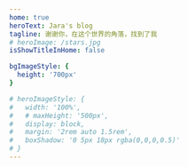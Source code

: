 ```yaml
---
home: true
heroText: Jara's blog
tagline: 谢谢你，在这个世界的角落，找到了我 
# heroImage: /stars.jpg
isShowTitleInHome: false

bgImageStyle: {
  height: '700px'
}

# heroImageStyle: {   
#   width: '100%',
#   # maxHeight: '500px',
#   display: block,
#   margin: '2rem auto 1.5rem',
#   boxShadow: '0 5px 18px rgba(0,0,0,0.5)'
# }
---
```


<style>
.typing-words{
    display: block;
    margin: 12rem auto 0;
    bottom: 45px;
    width: 400px;
    height: 300px;
    font-size: 34px;
    text-align: center;
    position: absolute;
    left: 50%;
    bottom: 50%;
    margin-left: -10px;
}
.anchor-down {
  display: block;
  margin: 12rem auto 0;
  bottom: 45px;
  width: 20px;
  height: 20px;
  font-size: 34px;
  text-align: center;
  animation: bounce-in 5s 3s infinite;
  position: absolute;
  left: 50%;
  bottom: 30%;
  margin-left: -10px;
  cursor: pointer;
}
@-webkit-keyframes bounce-in{
  0%{transform:translateY(0)}
  20%{transform:translateY(0)}
  50%{transform:translateY(-20px)}
  80%{transform:translateY(0)}
  to{transform:translateY(0)}
}
.anchor-down::before {
  content: "";
  width: 20px;
  height: 20px;
  display: block;
  border-right: 3px solid #fff;
  border-top: 3px solid #fff;
  transform: rotate(135deg);
  position: absolute;
  bottom: 10px;
}
.anchor-down::after {
  content: "";
  width: 20px;
  height: 20px;
  display: block;
  border-right: 3px solid #fff;
  border-top: 3px solid #fff;
  transform: rotate(135deg);
}
</style>


<script>


export default {

  mounted () {
    const ifJanchor = document.getElementById("JanchorDown"); 
    ifJanchor && ifJanchor.parentNode.removeChild(ifJanchor);
    let a = document.createElement('a');
    a.id = 'JanchorDown';
    a.className = 'anchor-down';
    document.getElementsByClassName('hero')[0].append(a);
    let targetA = document.getElementById("JanchorDown");
    targetA.addEventListener('click', e => { // 添加点击事件
      this.scrollFn();
    });
  },

  methods: {
    scrollFn() {
      const windowH = document.getElementsByClassName('hero')[0].clientHeight; // 获取窗口高度
      document.documentElement.scrollTop = windowH; // 滚动条滚动到指定位置
    }
  }

}

// 打字机代码
      class TextScramble {
        constructor(el) {
          this.el = el;
          this.chars = "!<>-_/[]{}—=+*^?#________";
          this.update = this.update.bind(this);
        }
        setText(newText) {
          const oldText = this.el.innerText;
          const length = Math.max(oldText.length, newText.length);
          const promise = new Promise((resolve) => (this.resolve = resolve));
          this.queue = [];
          for (let i = 0; i < length; i++) {
            const from = oldText[i] || "";
            const to = newText[i] || "";
            const start = Math.floor(Math.random() * 40);
            const end = start + Math.floor(Math.random() * 40);
            this.queue.push({ from, to, start, end });
          }
          cancelAnimationFrame(this.frameRequest);
          this.frame = 0;
          this.update();
          return promise;
        }
        update() {
          let output = "";
          let complete = 0;
          for (let i = 0, n = this.queue.length; i < n; i++) {
            let { from, to, start, end, char } = this.queue[i];
            if (this.frame >= end) {
              complete++;
              output += to;
            } else if (this.frame >= start) {
              if (!char || Math.random() < 0.28) {
                char = this.randomChar();
                this.queue[i].char = char;
              }
              output += `<span class="dud">${char}</span>`;
            } else {
              output += from;
            }
          }
          this.el.innerHTML = output;
          if (complete === this.queue.length) {
            this.resolve();
          } else {
            this.frameRequest = requestAnimationFrame(this.update);
            this.frame++;
          }
        }
        randomChar() {
          return this.chars[Math.floor(Math.random() * this.chars.length)];
        }
      }

      // 使用方法
      let el = document.querySelector("#descText");
      console.log("el: ", el);
      if (!el) {
        const timer = setInterval(() => {
          if (el) {
            init();
            timer && clearInterval(timer);
          }
          el = document.querySelector("#descText");
        }, 100);
      } else {
        init();
      }

      function init() {
        const fx = new TextScramble(el);
        const phrases = [
          "我是一名前端",
          "爱吃小熊饼干",
          "上班只为下班",
          "工资刚够早餐",
          "每晚都要加班",
          "只求线上平安",
          "头发快要掉完",
          "前端真的好难",
          "只是无名前端",
          "写代码的憨憨"
        ];
        // fx.setText('写代码的憨憨')
        let counter = 0;
        const next = () => {
          fx.setText(phrases[counter]).then(() => {
            setTimeout(next, 2000);
          });
          counter = (counter + 1) % phrases.length;
        };
        next();
      }
</script>
